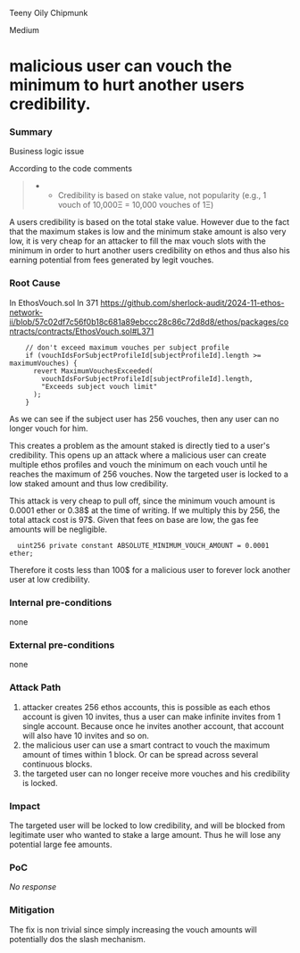Teeny Oily Chipmunk

Medium

# malicious user can vouch the minimum to hurt another users credibility.

### Summary
Business logic issue

According to the code comments 

>  * - Credibility is based on stake value, not popularity (e.g., 1 vouch of 10,000Ξ = 10,000 vouches of 1Ξ)

A users credibility is based on the total stake value. However due to the fact that the maximum stakes is low and the minimum stake amount is also very low, it is very cheap for an attacker to fill the max vouch slots with the minimum in order to hurt another users credibility on ethos and thus also his earning potential from fees generated by legit vouches.

### Root Cause

In EthosVouch.sol ln 371
https://github.com/sherlock-audit/2024-11-ethos-network-ii/blob/57c02df7c56f0b18c681a89ebccc28c86c72d8d8/ethos/packages/contracts/contracts/EthosVouch.sol#L371

```solidity
    // don't exceed maximum vouches per subject profile
    if (vouchIdsForSubjectProfileId[subjectProfileId].length >= maximumVouches) {
      revert MaximumVouchesExceeded(
        vouchIdsForSubjectProfileId[subjectProfileId].length,
        "Exceeds subject vouch limit"
      );
    }
```
As we can see if the subject user has 256 vouches, then any user can no longer vouch for him. 

This creates a problem as the amount staked is directly tied to a user's credibility.
This opens up an attack where a malicious user can create multiple ethos profiles and vouch the minimum on each vouch until he reaches the maximum of 256 vouches. Now the targeted user is locked to a low staked amount and thus low credibility. 

This attack is very cheap to pull off, since the minimum vouch amount is 0.0001 ether or 0.38$ at the time of writing. If we multiply this by 256, the total attack cost is 97$. Given that fees on base are low, the gas fee amounts will be negligible. 

```solidity
  uint256 private constant ABSOLUTE_MINIMUM_VOUCH_AMOUNT = 0.0001 ether;
```

Therefore it costs less than 100$ for a malicious user to forever lock another user at low credibility.

### Internal pre-conditions

none

### External pre-conditions

none

### Attack Path

1. attacker creates 256 ethos accounts, this is possible as each ethos account is given 10 invites, thus a user can make infinite invites from 1 single account. Because once he invites another account, that account will also have 10 invites and  so on.
2. the malicious user can use a smart contract to vouch the maximum amount of times within 1 block. Or can be spread across several continuous blocks.
3. the targeted user can no longer receive more vouches and his credibility is locked.

### Impact

The targeted user will be locked to low credibility, and will be blocked from legitimate user who wanted to stake a large amount. Thus he will lose any potential large fee amounts.

### PoC

_No response_

### Mitigation

The fix is non trivial since simply increasing the vouch amounts will potentially dos the slash mechanism.